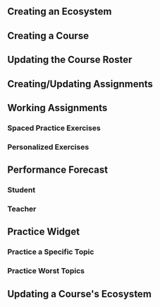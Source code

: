 ## Creating an Ecosystem

## Creating a Course

## Updating the Course Roster

## Creating/Updating Assignments

## Working Assignments

### Spaced Practice Exercises

### Personalized Exercises

## Performance Forecast

### Student

### Teacher

## Practice Widget

### Practice a Specific Topic

### Practice Worst Topics

## Updating a Course's Ecosystem

